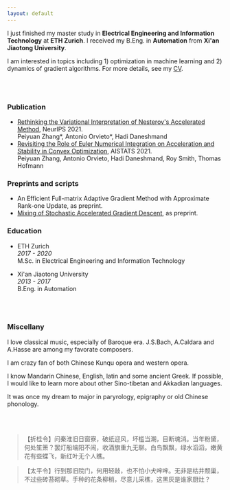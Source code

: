 ```yaml
---
layout: default
---
```


I just finished my master study in **Electrical Engineering and Information Technology** at **ETH Zurich**.  I received my B.Eng. in **Automation** from **Xi'an Jiaotong University**. 

I am interested in topics including 1) optimization in machine learning and 2) dynamics of gradient algorithms. For more details, see my [CV](pdfs/CV.pdf). 


<br/><br/>
### Publication
* [Rethinking the Variational Interpretation of Nesterov's Accelerated Method](https://arxiv.org/abs/2107.05040), NeurIPS 2021. 
  <br /> Peiyuan Zhang\*, Antonio Orvieto\*, Hadi Daneshmand
* [Revisiting the Role of Euler Numerical Integration on Acceleration and Stability in Convex Optimization](https://arxiv.org/abs/2102.11537), AISTATS 2021. 
  <br /> Peiyuan Zhang, Antonio Orvieto, Hadi Daneshmand, Roy Smith, Thomas Hofmann
  
### Preprints and scripts
* An Efficient Full-matrix Adaptive Gradient Method with Approximate Rank-one Update, as preprint.
* [Mixing of Stochastic Accelerated Gradient Descent](https://arxiv.org/abs/1910.14616), as preprint.

### Education

* ETH Zurich  
*2017 - 2020*  
M.Sc. in Electrical Engineering and Information Technology

* Xi'an Jiaotong University  
*2013 - 2017*   
B.Eng. in Automation


<br/><br/>

### Miscellany

I love classical music, especially of Baroque era. J.S.Bach, A.Caldara and A.Hasse are among my favorate composers.

I am crazy fan of both Chinese Kunqu opera and western opera.

I know Mandarin Chinese, English, latin and some ancient Greek. If possible, I would like to learn more about other Sino-tibetan and Akkadian languages.

It was once my dream to major in paryrology, epigraphy or old Chinese phonology.

<br/><br/> 

> 【折桂令】问秦淮旧日窗寮，破纸迎风，坏槛当潮，目断魂消。当年粉黛，何处笙箫？罢灯船端阳不闹，收酒旗重九无聊。白鸟飘飘，绿水滔滔，嫩黄花有些蝶飞，新红叶无个人瞧。

> 【太平令】行到那旧院门，何用轻敲，也不怕小犬哰哰。无非是枯井颓巢，不过些砖苔砌草。手种的花条柳梢，尽意儿采樵，这黑灰是谁家厨灶？

